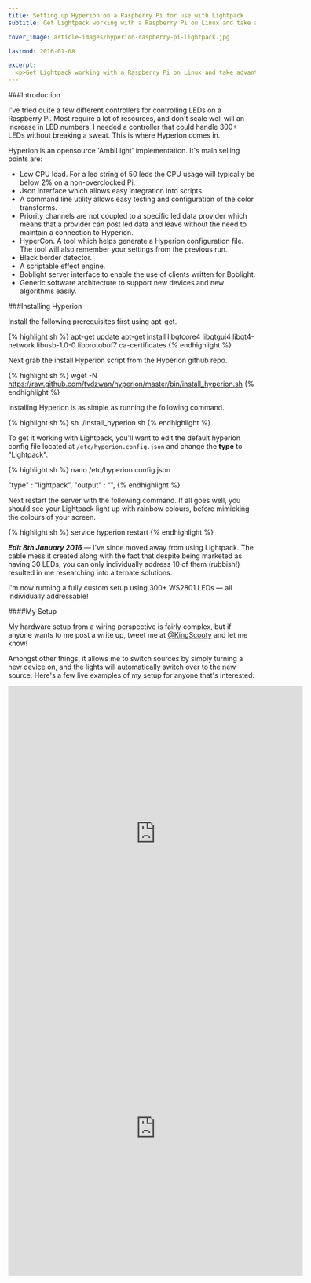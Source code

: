```yaml
---
title: Setting up Hyperion on a Raspberry Pi for use with Lightpack
subtitle: Get Lightpack working with a Raspberry Pi on Linux and take advantage of insanely low power useage.

cover_image: article-images/hyperion-raspberry-pi-lightpack.jpg

lastmod: 2016-01-08

excerpt:
  <p>Get Lightpack working with a Raspberry Pi on Linux and take advantage of insanely low power useage.</p>
---
```


###Introduction

I've tried quite a few different controllers for controlling LEDs on a Raspberry Pi. Most require a lot of resources, and don't scale well will an increase in LED numbers. I needed a controller that could handle 300+ LEDs without breaking a sweat. This is where Hyperion comes in.

Hyperion is an opensource 'AmbiLight' implementation. It's main selling points are:

* Low CPU load. For a led string of 50 leds the CPU usage will typically be below 2% on a non-overclocked Pi.
* Json interface which allows easy integration into scripts.
* A command line utility allows easy testing and configuration of the color transforms.
* Priority channels are not coupled to a specific led data provider which means that a provider can post led data and leave without the need to maintain a connection to Hyperion.
* HyperCon. A tool which helps generate a Hyperion configuration file. The tool will also remember your settings from the previous run.
* Black border detector.
* A scriptable effect engine.
* Boblight server interface to enable the use of clients written for Boblight.
* Generic software architecture to support new devices and new algorithms easily.

###Installing Hyperion

Install the following prerequisites first using apt-get.

{% highlight sh %}
apt-get update
apt-get install libqtcore4 libqtgui4 libqt4-network libusb-1.0-0 libprotobuf7 ca-certificates
{% endhighlight %}

Next grab the install Hyperion script from the Hyperion github repo.

{% highlight sh %}
wget -N https://raw.github.com/tvdzwan/hyperion/master/bin/install_hyperion.sh
{% endhighlight %}

Installing Hyperion is as simple as running the following command.

{% highlight sh %}
sh ./install_hyperion.sh
{% endhighlight %}

To get it working with Lightpack, you'll want to edit the default hyperion config file located at `/etc/hyperion.config.json` and change the **type** to "Lightpack".

{% highlight sh %}
nano /etc/hyperion.config.json

 "type"       : "lightpack",
 "output"     : “",
{% endhighlight %}

Next restart the server with the following command. If all goes well, you should see your Lightpack light up with rainbow colours, before mimicking the colours of your screen.

{% highlight sh %}
service hyperion restart
{% endhighlight %}

***Edit 8th January 2016*** &mdash; I've since moved away from using Lightpack. The cable mess it created along with the fact that despite being marketed as having 30 LEDs, you can only individually address 10 of them (rubbish!) resulted in me researching into alternate solutions.

I'm now running a fully custom setup using 300+ WS2801 LEDs &mdash; all individually addressable!

####My Setup

My hardware setup from a wiring perspective is fairly complex, but if anyone wants to me post a write up, tweet me at [@KingScooty](http://twitter.com/kingscooty) and let me know!

Amongst other things, it allows me to switch sources by simply turning a new device on, and the lights will automatically switch over to the new source. Here's a few live examples of my setup for anyone that's interested:

<iframe src="https://vine.co/v/izpiA1tebtm/embed/simple" width="600" height="600" frameborder="0"></iframe><script src="https://platform.vine.co/static/scripts/embed.js"></script>

<iframe src="https://vine.co/v/izvprFTBYHw/embed/simple" width="600" height="600" frameborder="0"></iframe><script src="https://platform.vine.co/static/scripts/embed.js"></script>
